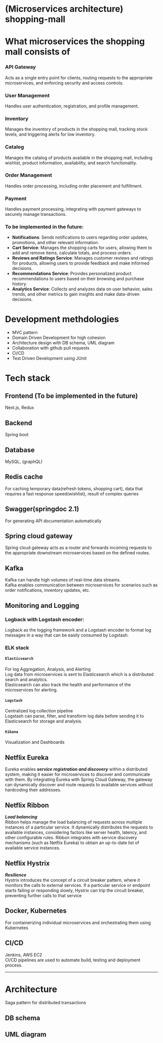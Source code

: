 # (Microservices architecture) shopping-mall

# What microservices the shopping mall consists of
### API Gateway
Acts as a single entry point for clients, routing requests to the appropriate microservices, and enforcing security and access controls.
### User Management
Handles user authentication, registration, and profile management.
### Inventory
Manages the inventory of products in the shopping mall, tracking stock levels, and triggering alerts for low inventory.
### Catalog
Manages the catalog of products available in the shopping mall, including wishlist, product information, availability, and search functionality.
### Order Management
Handles order processing, including order placement and fulfillment.
### Payment
Handles payment processing, integrating with payment gateways to securely manage transactions.

### To be implemented in the future:
- **Notifications**: Sends notifications to users regarding order updates, promotions, and other relevant information.
- **Cart Service**: Manages the shopping carts for users, allowing them to add and remove items, calculate totals, and process orders.
- **Reviews and Ratings Service**: Manages customer reviews and ratings for products, allowing users to provide feedback and make informed decisions.
- **Recommendations Service**: Provides personalized product recommendations to users based on their browsing and purchase history.
- **Analytics Service**: Collects and analyzes data on user behavior, sales trends, and other metrics to gain insights and make data-driven decisions.

# Development methdologies
- MVC pattern
- Domain Driven Development for high cohesion
- Architecture design with DB schema, UML diagram
- Collaboration with github pull requests
- CI/CD
- Test Driven Development using JUnit

# Tech stack
## Frontend (To be implemented in the future)
Next.js, Redux

## Backend
Spring boot

## Database
MySQL, (graphQL)

## Redis cache
For caching temporary data(refresh tokens, shopping cart), data that requires a fast response speed(wishlist), result of complex queries

## Swagger(springdoc 2.1)
For generating API documentation automatically

## Spring cloud gateway
Spring cloud gateway acts as a router and forwards incoming requests to the appropriate downstream microservices based on the defined routes.

## Kafka
Kafka can handle high volumes of real-time data streams.<br>
Kafka enables communication between microservices for scenarios such as order notifications, inventory updates, etc.

## Monitoring and Logging
### Logback with Logstash encoder:
Logback as the logging framework and a Logstash encoder to format log messages in a way that can be easily consumed by Logstash.

### ELK stack
#### `Elasticsearch`
For log Aggregation, Analysis, and Alerting<br>
Log data from microservices is sent to Elasticsearch which is a distributed search and analytics.<br>
Elasticsearch can also track the health and performance of the microservices for alerting.

#### `Logstash`
Centralized log collection pipeline<br>
Logstash can parse, filter, and transform log data before sending it to Elasticsearch for storage and analysis.

#### `Kibana`
Visualization and Dashboards

## Netflix Eureka
Eureka enables ***service registration and discovery*** within a distributed system, making it easier for microservices to discover and communicate with them. By integrating Eureka with Spring Cloud Gateway, the gateway can dynamically discover and route requests to available services without hardcoding their addresses.

## Netflix Ribbon
***Load balancing***<br>
Ribbon helps manage the load balancing of requests across multiple instances of a particular service. It dynamically distributes the requests to available instances, considering factors like server health, latency, and other configurable rules. Ribbon integrates with service discovery mechanisms (such as Netflix Eureka) to obtain an up-to-date list of available service instances.

## Netflix Hystrix
***Resilience***<br>
Hystrix introduces the concept of a circuit breaker pattern, where it monitors the calls to external services. If a particular service or endpoint starts failing or responding slowly, Hystrix can trip the circuit breaker, preventing further calls to that service

## Docker, Kubernetes
For containerizing individual microservices and orchestrating them using Kubernetes

## CI/CD
Jenkins, AWS EC2<br>
CI/CD pipelines are used to automate build, testing and deployment process.

---

# Architecture
Saga pattern for distributed transactions
## DB schema

## UML diagram
